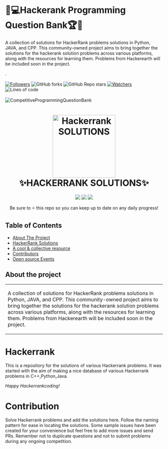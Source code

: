 # 🎯💻Hackerank Programming Question Bank🏆🏅
A collection of solutions for HackerRank problems solutions in Python, JAVA, and CPP. This community-owned project aims to bring together the solutions for the hackerank solution problems across various platforms, along with the resources for learning them. Problems from Hackerearth will be included soon in the project.

. <br><br>
 [![Followers](https://img.shields.io/github/followers/Ayush7614?style=for-the-badge)](https://github.com/Ayush7614/followers)
 ![GitHub forks](https://img.shields.io/github/forks/Ayush7614/Hackerank-Solutions?style=for-the-badge)
 ![GitHub Repo stars](https://img.shields.io/github/stars/Ayush7614/Hackerank-Solutions?style=for-the-badge)
 [![Watchers](https://img.shields.io/github/watchers/Ayush7614/Hackerank-Solutions?style=for-the-badge)](https://github.com/smv1999/CompetitiveProgrammingQuestionBank/watchers)
 ![Lines of code](https://img.shields.io/tokei/lines/github/Ayush7614/Hackerank-Solutions?style=for-the-badge)
 <br><br>
![CompetitiveProgrammingQuestionBank](https://socialify.git.ci/smv1999/CompetitiveProgrammingQuestionBank/image?forks=1&issues=1&language=1&owner=1&pattern=Brick%20Wall&pulls=1&stargazers=1&theme=Dark)



<h1 align="center">
  <img width="200" src="https://upload.wikimedia.org/wikipedia/commons/thumb/6/65/HackerRank_logo.png/600px-HackerRank_logo.png" alt="Hackerrank SOLUTIONS">
  <br>
   ✨HACKERRANK SOLUTIONS✨
  </h1>
  
  <div align="center">
	


  <img src="https://img.shields.io/badge/python%20-%2314354C.svg?&style=for-the-badge&logo=python&logoColor=white"/>
	<img src="https://img.shields.io/badge/c++%20-%2300599C.svg?&style=for-the-badge&logo=c%2B%2B&ogoColor=white"/>
  <img src="https://img.shields.io/badge/java-%23ED8B00.svg?&style=for-the-badge&logo=java&logoColor=white"/>
  
  Be sure to ⭐ this repo so you can keep up to date on any daily progress!


</div>

## Table of Contents

* [About The Project](#about-the-project)
* [HackerRank Solutions](#hackerrank)
* [A cool & collective resource](#a-cool-and-collective-resource)
* [Contributors](#contributors)
* [Open source Events](#open-source-events)


##  About the project

<table>
<tr>
<td>

A collection of solutions for HackerRank problems solutions in Python, JAVA, and CPP. This community-owned project aims to bring together the solutions for the hackerank solution problems across various platforms, along with the resources for learning them. Problems from Hackerearth will be included soon in the project.

</td>
</tr>
</table>




# Hackerrank

This is a repository for the solutions of various Hackerrank problems. It was started with the aim of making a nice database of various Hackerrank problems in C++,Python,Java. 

*Happy Hackerrankcoding!*

# Contribution

Solve Hackerrank problems and add the solutions here. Follow the naming pattern for ease in locating the solutions.
Some sample issues have been created for your convenience but feel free to add more issues and send PRs. Remember not to duplicate questions and not to submit problems during any ongoing competition.
 

